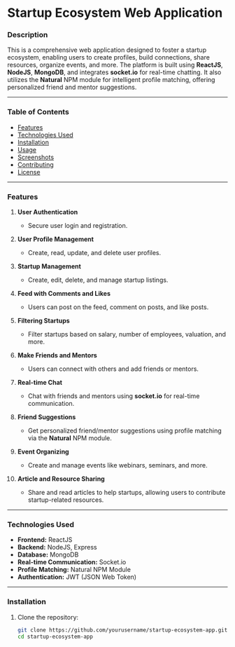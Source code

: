# **Startup Ecosystem Web Application**

### **Description**
This is a comprehensive web application designed to foster a startup ecosystem, enabling users to create profiles, build connections, share resources, organize events, and more. The platform is built using **ReactJS**, **NodeJS**, **MongoDB**, and integrates **socket.io** for real-time chatting. It also utilizes the **Natural** NPM module for intelligent profile matching, offering personalized friend and mentor suggestions.

---

### **Table of Contents**
- [Features](#features)
- [Technologies Used](#technologies-used)
- [Installation](#installation)
- [Usage](#usage)
- [Screenshots](#screenshots)
- [Contributing](#contributing)
- [License](#license)

---

### **Features**

1. **User Authentication**
   - Secure user login and registration.
   
2. **User Profile Management**
   - Create, read, update, and delete user profiles.
   
3. **Startup Management**
   - Create, edit, delete, and manage startup listings.
   
4. **Feed with Comments and Likes**
   - Users can post on the feed, comment on posts, and like posts.
   
5. **Filtering Startups**
   - Filter startups based on salary, number of employees, valuation, and more.

6. **Make Friends and Mentors**
   - Users can connect with others and add friends or mentors.

7. **Real-time Chat**
   - Chat with friends and mentors using **socket.io** for real-time communication.

8. **Friend Suggestions**
   - Get personalized friend/mentor suggestions using profile matching via the **Natural** NPM module.

9. **Event Organizing**
   - Create and manage events like webinars, seminars, and more.

10. **Article and Resource Sharing**
    - Share and read articles to help startups, allowing users to contribute startup-related resources.

---

### **Technologies Used**
- **Frontend:** ReactJS
- **Backend:** NodeJS, Express
- **Database:** MongoDB
- **Real-time Communication:** Socket.io
- **Profile Matching:** Natural NPM Module
- **Authentication:** JWT (JSON Web Token)
  
---

### **Installation**

1. Clone the repository:

   ```bash
   git clone https://github.com/yourusername/startup-ecosystem-app.git
   cd startup-ecosystem-app
